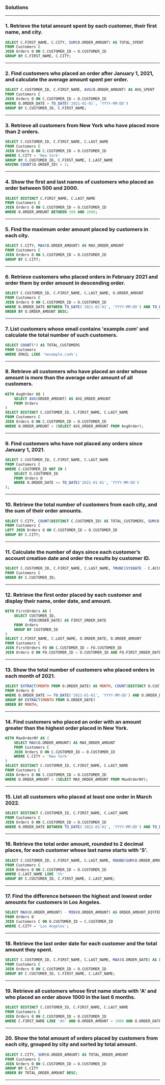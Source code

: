 ### **Solutions**


---

### 1. Retrieve the total amount spent by each customer, their first name, and city.
```sql
SELECT C.FIRST_NAME, C.CITY, SUM(O.ORDER_AMOUNT) AS TOTAL_SPENT
FROM Customers C
JOIN Orders O ON C.CUSTOMER_ID = O.CUSTOMER_ID
GROUP BY C.FIRST_NAME, C.CITY;
```

---

### 2. Find customers who placed an order after January 1, 2021, and calculate the average amount spent per order.
```sql
SELECT C.CUSTOMER_ID, C.FIRST_NAME, AVG(O.ORDER_AMOUNT) AS AVG_SPENT
FROM Customers C
JOIN Orders O ON C.CUSTOMER_ID = O.CUSTOMER_ID
WHERE O.ORDER_DATE > TO_DATE('2021-01-01', 'YYYY-MM-DD')
GROUP BY C.CUSTOMER_ID, C.FIRST_NAME;
```

---

### 3. Retrieve all customers from New York who have placed more than 2 orders.
```sql
SELECT C.CUSTOMER_ID, C.FIRST_NAME, C.LAST_NAME
FROM Customers C
JOIN Orders O ON C.CUSTOMER_ID = O.CUSTOMER_ID
WHERE C.CITY = 'New York'
GROUP BY C.CUSTOMER_ID, C.FIRST_NAME, C.LAST_NAME
HAVING COUNT(O.ORDER_ID) > 2;
```

---

### 4. Show the first and last names of customers who placed an order between 500 and 2000.
```sql
SELECT DISTINCT C.FIRST_NAME, C.LAST_NAME
FROM Customers C
JOIN Orders O ON C.CUSTOMER_ID = O.CUSTOMER_ID
WHERE O.ORDER_AMOUNT BETWEEN 500 AND 2000;
```

---

### 5. Find the maximum order amount placed by customers in each city.
```sql
SELECT C.CITY, MAX(O.ORDER_AMOUNT) AS MAX_ORDER_AMOUNT
FROM Customers C
JOIN Orders O ON C.CUSTOMER_ID = O.CUSTOMER_ID
GROUP BY C.CITY;
```

---

### 6. Retrieve customers who placed orders in February 2021 and order them by order amount in descending order.
```sql
SELECT C.CUSTOMER_ID, C.FIRST_NAME, C.LAST_NAME, O.ORDER_AMOUNT
FROM Customers C
JOIN Orders O ON C.CUSTOMER_ID = O.CUSTOMER_ID
WHERE O.ORDER_DATE BETWEEN TO_DATE('2021-02-01', 'YYYY-MM-DD') AND TO_DATE('2021-02-28', 'YYYY-MM-DD')
ORDER BY O.ORDER_AMOUNT DESC;
```

---

### 7. List customers whose email contains 'example.com' and calculate the total number of such customers.
```sql
SELECT COUNT(*) AS TOTAL_CUSTOMERS
FROM Customers
WHERE EMAIL LIKE '%example.com%';
```

---

### 8. Retrieve all customers who have placed an order whose amount is more than the average order amount of all customers.
```sql
WITH AvgOrder AS (
    SELECT AVG(ORDER_AMOUNT) AS AVG_ORDER_AMOUNT
    FROM Orders
)
SELECT DISTINCT C.CUSTOMER_ID, C.FIRST_NAME, C.LAST_NAME
FROM Customers C
JOIN Orders O ON C.CUSTOMER_ID = O.CUSTOMER_ID
WHERE O.ORDER_AMOUNT > (SELECT AVG_ORDER_AMOUNT FROM AvgOrder);
```

---

### 9. Find customers who have not placed any orders since January 1, 2021.
```sql
SELECT C.CUSTOMER_ID, C.FIRST_NAME, C.LAST_NAME
FROM Customers C
WHERE C.CUSTOMER_ID NOT IN (
    SELECT O.CUSTOMER_ID
    FROM Orders O
    WHERE O.ORDER_DATE >= TO_DATE('2021-01-01', 'YYYY-MM-DD')
);
```

---

### 10. Retrieve the total number of customers from each city, and the sum of their order amounts.
```sql
SELECT C.CITY, COUNT(DISTINCT C.CUSTOMER_ID) AS TOTAL_CUSTOMERS, SUM(O.ORDER_AMOUNT) AS TOTAL_ORDER_AMOUNT
FROM Customers C
LEFT JOIN Orders O ON C.CUSTOMER_ID = O.CUSTOMER_ID
GROUP BY C.CITY;
```

---

### 11. Calculate the number of days since each customer’s account creation date and order the results by customer ID.
```sql
SELECT C.CUSTOMER_ID, C.FIRST_NAME, C.LAST_NAME, TRUNC(SYSDATE - C.ACCOUNT_CREATION_DATE) AS DAYS_SINCE_CREATION
FROM Customers C
ORDER BY C.CUSTOMER_ID;
```

---

### 12. Retrieve the first order placed by each customer and display their name, order date, and amount.
```sql
WITH FirstOrders AS (
    SELECT CUSTOMER_ID, 
           MIN(ORDER_DATE) AS FIRST_ORDER_DATE
    FROM Orders
    GROUP BY CUSTOMER_ID
)
SELECT C.FIRST_NAME, C.LAST_NAME, O.ORDER_DATE, O.ORDER_AMOUNT
FROM Customers C
JOIN FirstOrders FO ON C.CUSTOMER_ID = FO.CUSTOMER_ID
JOIN Orders O ON FO.CUSTOMER_ID = O.CUSTOMER_ID AND FO.FIRST_ORDER_DATE = O.ORDER_DATE;
```

---

### 13. Show the total number of customers who placed orders in each month of 2021.
```sql
SELECT EXTRACT(MONTH FROM O.ORDER_DATE) AS MONTH, COUNT(DISTINCT O.CUSTOMER_ID) AS TOTAL_CUSTOMERS
FROM Orders O
WHERE O.ORDER_DATE >= TO_DATE('2021-01-01', 'YYYY-MM-DD') AND O.ORDER_DATE < TO_DATE('2022-01-01', 'YYYY-MM-DD')
GROUP BY EXTRACT(MONTH FROM O.ORDER_DATE)
ORDER BY MONTH;
```

---

### 14. Find customers who placed an order with an amount greater than the highest order placed in New York.
```sql
WITH MaxOrderNY AS (
    SELECT MAX(O.ORDER_AMOUNT) AS MAX_ORDER_AMOUNT
    FROM Customers C
    JOIN Orders O ON C.CUSTOMER_ID = O.CUSTOMER_ID
    WHERE C.CITY = 'New York'
)
SELECT DISTINCT C.CUSTOMER_ID, C.FIRST_NAME, C.LAST_NAME
FROM Customers C
JOIN Orders O ON C.CUSTOMER_ID = O.CUSTOMER_ID
WHERE O.ORDER_AMOUNT > (SELECT MAX_ORDER_AMOUNT FROM MaxOrderNY);
```

---

### 15. List all customers who placed at least one order in March 2022.
```sql
SELECT DISTINCT C.CUSTOMER_ID, C.FIRST_NAME, C.LAST_NAME
FROM Customers C
JOIN Orders O ON C.CUSTOMER_ID = O.CUSTOMER_ID
WHERE O.ORDER_DATE BETWEEN TO_DATE('2022-03-01', 'YYYY-MM-DD') AND TO_DATE('2022-03-31', 'YYYY-MM-DD');
```

---

### 16. Retrieve the total order amount, rounded to 2 decimal places, for each customer whose last name starts with 'S'.
```sql
SELECT C.CUSTOMER_ID, C.FIRST_NAME, C.LAST_NAME, ROUND(SUM(O.ORDER_AMOUNT), 2) AS TOTAL_ORDER_AMOUNT
FROM Customers C
JOIN Orders O ON C.CUSTOMER_ID = O.CUSTOMER_ID
WHERE C.LAST_NAME LIKE 'S%'
GROUP BY C.CUSTOMER_ID, C.FIRST_NAME, C.LAST_NAME;
```

---

### 17. Find the difference between the highest and lowest order amounts for customers in Los Angeles.
```sql
SELECT MAX(O.ORDER_AMOUNT) - MIN(O.ORDER_AMOUNT) AS ORDER_AMOUNT_DIFFERENCE
FROM Orders O
JOIN Customers C ON O.CUSTOMER_ID = C.CUSTOMER_ID
WHERE C.CITY = 'Los Angeles';
```

---

### 18. Retrieve the last order date for each customer and the total amount they spent.
```sql
SELECT C.CUSTOMER_ID, C.FIRST_NAME, C.LAST_NAME, MAX(O.ORDER_DATE) AS LAST_ORDER_DATE, SUM(O.ORDER_AMOUNT) AS TOTAL_SPENT
FROM Customers C
JOIN Orders O ON C.CUSTOMER_ID = O.CUSTOMER_ID
GROUP BY C.CUSTOMER_ID, C.FIRST_NAME, C.LAST_NAME;
```

---

### 19. Retrieve all customers whose first name starts with 'A' and who placed an order above 1000 in the last 6 months.
```sql
SELECT DISTINCT C.CUSTOMER_ID, C.FIRST_NAME, C.LAST_NAME
FROM Customers C
JOIN Orders O ON C.CUSTOMER_ID = O.CUSTOMER_ID
WHERE C.FIRST_NAME LIKE 'A%' AND O.ORDER_AMOUNT > 1000 AND O.ORDER_DATE >= ADD_MONTHS(SYSDATE, -6);
```

---

### 20. Show the total amount of orders placed by customers from each city, grouped by city and sorted by total amount.
```sql
SELECT C.CITY, SUM(O.ORDER_AMOUNT) AS TOTAL_ORDER_AMOUNT
FROM Customers C
JOIN Orders O ON C.CUSTOMER_ID = O.CUSTOMER_ID
GROUP BY C.CITY
ORDER BY TOTAL_ORDER_AMOUNT DESC;
```

---


